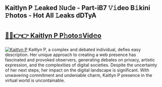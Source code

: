 ## Kaitlyn P 𝙻eaked 𝙽u𝚍e - Part-iB7 𝚅𝚒deo B𝚒kini 𝙿hotos - Hot All 𝙻eaks dDTyA

# <h2><a href="http://ld75s0a.urlbe.top/?page=Kaitlyn+P">🔗🔗👉👉 Kaitlyn P P𝚑oto𝚜Vid𝚎o</a></h2>

[![Kaitlyn P](https://i.imgur.com/eBuTRDB.gif)](http://ld75s0a.urlbe.top/?page=Kaitlyn+P)
Kaitlyn P, a complex and debated individual, defies easy description. Her unique approach to creating a web presence has fascinated and provoked observers, generating debates on privacy, artistic expression, and the complexities of digital societies. Despite the uncertainty of her next steps, her impact on the digital landscape is significant. With unwavering commitment and undeniable charm, Kaitlyn P presence in the virtual world is uncontainable.
